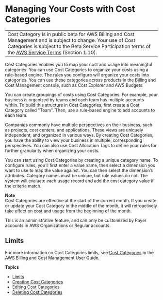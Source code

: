 # Managing Your Costs with Cost Categories<a name="manage-cost-categories"></a>


|  | 
| --- |
| Cost Category is in public beta for AWS Billing and Cost Management and is subject to change\. Your use of Cost Categories is subject to the Beta Service Participation terms of the [AWS Service Terms](https://aws.amazon.com/service-terms/) \(Section 1\.10\)\. | 

Cost Categories enables you to map your cost and usage into meaningful categories\. You can use Cost Categories to organize your costs using a rule\-based engine\. The rules you configure will organize your costs into categories\. You can use these categories across products in the Billing and Cost Management console, such as Cost Explorer and AWS Budgets\.

You can create groupings of costs using Cost Categories\. For example, your business is organized by teams and each team has multiple accounts within\. To build this structure in Cost Categories, first create a Cost Category called "Team"\. Then, use a rule\-based engine to add accounts to each team\.

Companies commonly have multiple perspectives on their business, such as projects, cost centers, and applications\. These views are uniquely independent, and organized in various ways\. By creating Cost Categories, you have the ability to view your business in multiple, corresponding perspectives\. You can also use Cost Allocation Tags to define your rules for further granularity when organizing your costs\.

You can start using Cost Categories by creating a unique category name\. To configure rules, you'll first enter a value name, then select a dimension you want to use to map the value against\. You can then select the dimension’s attributes\. Category names must be unique, but rule values do not\. The system will evaluate each usage record and add the cost category value if the criteria match\.

**Note**  
Cost Categories are effective at the start of the current month\. If you create or update your Cost Category in the middle of the month, it will retroactively take effect on cost and usage from the beginning of the month\.

This is an administrative feature, and can only be customized by Payer accounts in AWS Organizations or Regular accounts\.

## Limits<a name="cost-categories-limits"></a>

For more information on Cost Categories limits, see [Cost Categories](billing-limits.md#limits-categories) in the AWS Billing and Cost Management User Guide\.

**Topics**
+ [Limits](#cost-categories-limits)
+ [Creating Cost Categories](create-cost-categories.md)
+ [Editing Cost Categories](edit-cost-categories.md)
+ [Deleting Cost Categories](delete-cost-categories.md)